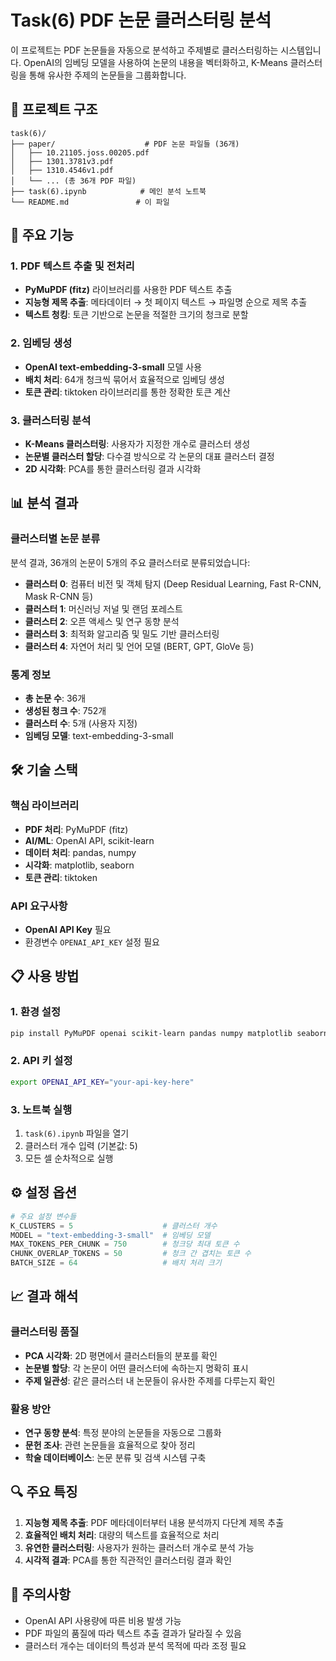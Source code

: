 # Task(6) PDF 논문 클러스터링 분석

이 프로젝트는 PDF 논문들을 자동으로 분석하고 주제별로 클러스터링하는 시스템입니다. OpenAI의 임베딩 모델을 사용하여 논문의 내용을 벡터화하고, K-Means 클러스터링을 통해 유사한 주제의 논문들을 그룹화합니다.

## 📁 프로젝트 구조

```
task(6)/
├── paper/                    # PDF 논문 파일들 (36개)
│   ├── 10.21105.joss.00205.pdf
│   ├── 1301.3781v3.pdf
│   ├── 1310.4546v1.pdf
│   └── ... (총 36개 PDF 파일)
├── task(6).ipynb            # 메인 분석 노트북
└── README.md               # 이 파일
```

## 🚀 주요 기능

### 1. PDF 텍스트 추출 및 전처리

- **PyMuPDF (fitz)** 라이브러리를 사용한 PDF 텍스트 추출
- **지능형 제목 추출**: 메타데이터 → 첫 페이지 텍스트 → 파일명 순으로 제목 추출
- **텍스트 청킹**: 토큰 기반으로 논문을 적절한 크기의 청크로 분할

### 2. 임베딩 생성

- **OpenAI text-embedding-3-small** 모델 사용
- **배치 처리**: 64개 청크씩 묶어서 효율적으로 임베딩 생성
- **토큰 관리**: tiktoken 라이브러리를 통한 정확한 토큰 계산

### 3. 클러스터링 분석

- **K-Means 클러스터링**: 사용자가 지정한 개수로 클러스터 생성
- **논문별 클러스터 할당**: 다수결 방식으로 각 논문의 대표 클러스터 결정
- **2D 시각화**: PCA를 통한 클러스터링 결과 시각화

## 📊 분석 결과

### 클러스터별 논문 분류

분석 결과, 36개의 논문이 5개의 주요 클러스터로 분류되었습니다:

- **클러스터 0**: 컴퓨터 비전 및 객체 탐지 (Deep Residual Learning, Fast R-CNN, Mask R-CNN 등)
- **클러스터 1**: 머신러닝 저널 및 랜덤 포레스트
- **클러스터 2**: 오픈 액세스 및 연구 동향 분석
- **클러스터 3**: 최적화 알고리즘 및 밀도 기반 클러스터링
- **클러스터 4**: 자연어 처리 및 언어 모델 (BERT, GPT, GloVe 등)

### 통계 정보

- **총 논문 수**: 36개
- **생성된 청크 수**: 752개
- **클러스터 수**: 5개 (사용자 지정)
- **임베딩 모델**: text-embedding-3-small

## 🛠️ 기술 스택

### 핵심 라이브러리

- **PDF 처리**: PyMuPDF (fitz)
- **AI/ML**: OpenAI API, scikit-learn
- **데이터 처리**: pandas, numpy
- **시각화**: matplotlib, seaborn
- **토큰 관리**: tiktoken

### API 요구사항

- **OpenAI API Key** 필요
- 환경변수 `OPENAI_API_KEY` 설정 필요

## 📋 사용 방법

### 1. 환경 설정

```bash
pip install PyMuPDF openai scikit-learn pandas numpy matplotlib seaborn tiktoken python-dotenv
```

### 2. API 키 설정

```bash
export OPENAI_API_KEY="your-api-key-here"
```

### 3. 노트북 실행

1. `task(6).ipynb` 파일을 열기
2. 클러스터 개수 입력 (기본값: 5)
3. 모든 셀 순차적으로 실행

## ⚙️ 설정 옵션

```python
# 주요 설정 변수들
K_CLUSTERS = 5                    # 클러스터 개수
MODEL = "text-embedding-3-small"  # 임베딩 모델
MAX_TOKENS_PER_CHUNK = 750        # 청크당 최대 토큰 수
CHUNK_OVERLAP_TOKENS = 50         # 청크 간 겹치는 토큰 수
BATCH_SIZE = 64                   # 배치 처리 크기
```

## 📈 결과 해석

### 클러스터링 품질

- **PCA 시각화**: 2D 평면에서 클러스터들의 분포를 확인
- **논문별 할당**: 각 논문이 어떤 클러스터에 속하는지 명확히 표시
- **주제 일관성**: 같은 클러스터 내 논문들이 유사한 주제를 다루는지 확인

### 활용 방안

- **연구 동향 분석**: 특정 분야의 논문들을 자동으로 그룹화
- **문헌 조사**: 관련 논문들을 효율적으로 찾아 정리
- **학술 데이터베이스**: 논문 분류 및 검색 시스템 구축

## 🔍 주요 특징

1. **지능형 제목 추출**: PDF 메타데이터부터 내용 분석까지 다단계 제목 추출
2. **효율적인 배치 처리**: 대량의 텍스트를 효율적으로 처리
3. **유연한 클러스터링**: 사용자가 원하는 클러스터 개수로 분석 가능
4. **시각적 결과**: PCA를 통한 직관적인 클러스터링 결과 확인

## 📝 주의사항

- OpenAI API 사용량에 따른 비용 발생 가능
- PDF 파일의 품질에 따라 텍스트 추출 결과가 달라질 수 있음
- 클러스터 개수는 데이터의 특성과 분석 목적에 따라 조정 필요
